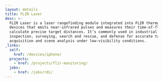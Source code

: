 ```yaml
---
layout: details
title: FLIR Laser
desc: >-
  FLIR Laser is a laser rangefinding module integrated into FLIR thermal imaging
  devices that emits near-infrared pulses and measures their time-of-flight to
  calculate precise target distances. It’s commonly used in industrial
  inspection, surveying, search and rescue, and defense for accurate target
  acquisition and scene analysis under low-visibility conditions.
_links:
  self:
    href: /devices/iphone/
  projects:
    - href: /projects/flir-monitoring/
  jobs:
    - href: /jobs/rdi/
---
```

